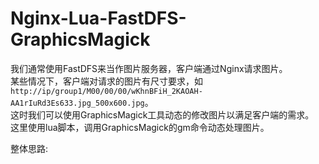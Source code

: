 # Nginx-Lua-FastDFS-GraphicsMagick

我们通常使用FastDFS来当作图片服务器，客户端通过Nginx请求图片。<br />
某些情况下，客户端对请求的图片有尺寸要求，如<br />  `http://ip/group1/M00/00/00/wKhnBFiH_2KAOAH-AA1rIuRd3Es633.jpg_500x600.jpg`。<br />这时我们可以使用GraphicsMagick工具动态的修改图片以满足客户端的需求。<br/>
这里使用lua脚本，调用GraphicsMagick的gm命令动态处理图片。<br/>

整体思路:
